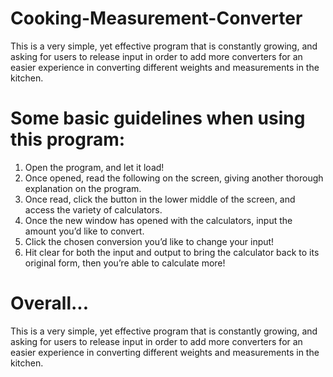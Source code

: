 # Cooking-Measurement-Converter
This is a very simple, yet effective program that is constantly growing, and asking for users to release input in order to add more converters for an easier experience in converting different weights and measurements in the kitchen.

# Some basic guidelines when using this program:
1.	Open the program, and let it load!
2.	Once opened, read the following on the screen, giving another thorough explanation on the program.
3.	Once read, click the button in the lower middle of the screen, and access the variety of calculators.
4.	Once the new window has opened with the calculators, input the amount you’d like to convert.
5.	Click the chosen conversion you’d like to change your input!
6.	Hit clear for both the input and output to bring the calculator back to its original form, then you’re able to calculate more!

# Overall...
This is a very simple, yet effective program that is constantly growing, and asking for users to release input in order to add more converters for an easier experience in converting different weights and measurements in the kitchen.
